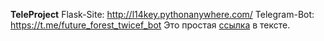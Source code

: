 **TeleProject**
Flask-Site: http://l14key.pythonanywhere.com/
Telegram-Bot: https://t.me/future_forest_twicef_bot
Это простая [ссылка](http://rukeba.com/) в тексте.

